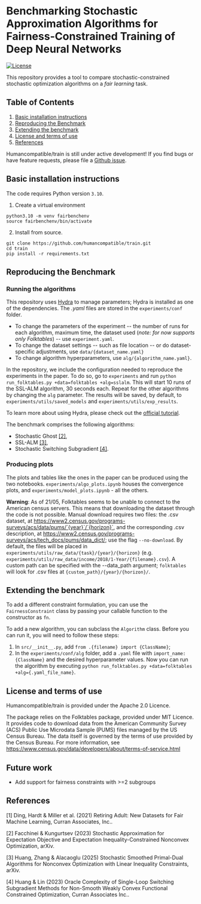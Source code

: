 # Benchmarking Stochastic Approximation Algorithms for Fairness-Constrained Training of Deep Neural Networks

[![License](https://img.shields.io/badge/License-Apache_2.0-blue.svg)](https://opensource.org/licenses/Apache-2.0)

This repository provides a tool to compare stochastic-constrained stochastic optimization algorithms on a _fair learning_ task.

## Table of Contents
1. [Basic installation instructions](#basic-installation-instructions)
2. [Reproducing the Benchmark](#reproducing-the-benchmark)
3. [Extending the benchmark](#extending-the-benchmark) <!-- 6. [Citing humancompatible/train](#Citing-humancompatible/train) -->
4. [License and terms of use](#license-and-terms-of-use)
5. [References](#references)

Humancompatible/train is still under active development! If you find bugs or have feature
requests, please file a
[Github issue](https://github.com/humancompatible/train/issues). 

## Basic installation instructions
The code requires Python version ```3.10```.

1. Create a virtual environment
```
python3.10 -m venv fairbenchenv
source fairbenchenv/bin/activate
```
2. Install from source.
```
git clone https://github.com/humancompatible/train.git
cd train
pip install -r requirements.txt
```
<!-- Install via pip -->
<!-- ``` -->
<!-- pip install folktables -->
<!-- ``` -->

## Reproducing the Benchmark

### Running the algorithms

This repository uses [Hydra](https://hydra.cc/) to manage parameters; Hydra is installed as one of the dependencies. The _.yaml_ files are stored in the `experiments/conf` folder. 
* To change the parameters of the experiment -- the number of runs for each algorithm, maximum time, the dataset used (*note: for now supports only Folktables*) -- use `experiment.yaml`. 
* To change the dataset settings -- such as file location -- or do dataset-specific adjustments, use `data/{dataset_name.yaml}`
* To change algorithm hyperparameters, use `alg/{algorithm_name.yaml}`.

In the repository, we include the configuration needed to reproduce the experiments in the paper. To do so, go to `experiments` and run `python run_folktables.py +data=folktables +alg=sslalm`.
This will start 10 runs of the SSL-ALM algorithm, 30 seconds each. Repeat for the other algorithms by changing the `alg` parameter.
The results will be saved, by default, to ```experiments/utils/saved_models``` and ```experiments/utils/exp_results```.

To learn more about using Hydra, please check out the [official tutorial](https://hydra.cc/docs/tutorials/basic/your_first_app).

The benchmark comprises the following algorithms:
- Stochastic Ghost [[2]](#2),
- SSL-ALM [[3]](#3),
- Stochastic Switching Subgradient [[4]](#4).

### Producing plots
The plots and tables like the ones in the paper can be produced using the two notebooks. `experiments/algo_plots.ipynb` houses the convergence plots, and `experiments/model_plots.ipynb` - all the others.

**Warning**: As of 21/05, Folktables seems to be unable to connect to the American census servers. This means that downloading the dataset through the code is not possible. Manual download requires two files: the .csv dataset, at https://www2.census.gov/programs-surveys/acs/data/pums/`{year}`/`{horizon}`, and the corresponding .csv description, at https://www2.census.gov/programs-surveys/acs/tech_docs/pums/data_dict/; use the flag ```--no-download```. By default, the files will be placed in `experiments/utils/raw_data/{task}/{year}/{horizon}` (e.g. `experiments/utils/raw_data/income/2018/1-Year/{filename}.csv`). A custom path can be specified with the --data_path argument; `folktables` will look for .csv files at `{custom_path}/{year}/{horizon}/`.

## Extending the benchmark

To add a different constraint formulation, you can use the ```FairnessConstraint``` class by passing your callable function to the constructor as ```fn```.

To add a new algorithm, you can subclass the ```Algorithm``` class. Before you can run it, you will need to follow these steps:
1. In `src/__init__.py`, add `from .{filename} import {ClassName}`;
2. In the `experiments/conf/alg` folder, add a `.yaml` file with `import_name: {ClassName}` and the desired hyperparameter values.
Now you can run the algorithm by executing `python run_folktables.py +data=folktables +alg={.yaml_file_name}`.

## License and terms of use

Humancompatible/train is provided under the Apache 2.0 Licence.

The package relies on the Folktables package, provided under MIT Licence.
It provides code to download data from the American Community Survey
(ACS) Public Use Microdata Sample (PUMS) files managed by the US Census Bureau.
The data itself is governed by the terms of use provided by the Census Bureau.
For more information, see https://www.census.gov/data/developers/about/terms-of-service.html

<!-- ## Cite this work -->

<!-- If you use this work, we encourage you to cite our paper, and the folktables dataset [[1]](#1). -->

<!-- ``` -->
<!-- @article{ding2021retiring, -->
<!--   title={Retiring Adult: New Datasets for Fair Machine Learning}, -->
<!--   author={Ding, Frances and Hardt, Moritz and Miller, John and Schmidt, Ludwig}, -->
<!--   journal={Advances in Neural Information Processing Systems}, -->
<!--   volume={34}, -->
<!--   year={2021} -->
<!-- } -->
<!-- ``` -->

## Future work

- Add support for fairness constraints with >=2 subgroups

## References

<a id="1">[1]</a> 
Ding, Hardt & Miller et al. (2021) Retiring Adult: New Datasets for Fair Machine Learning, Curran Associates, Inc..

<a id="2">[2]</a> 
Facchinei & Kungurtsev (2023) Stochastic Approximation for Expectation Objective and Expectation Inequality-Constrained Nonconvex Optimization, arXiv.

<a id="3">[3]</a> 
Huang, Zhang & Alacaoglu (2025) Stochastic Smoothed Primal-Dual Algorithms for Nonconvex Optimization with Linear Inequality Constraints, arXiv.

<a id="4">[4]</a> 
Huang & Lin (2023) Oracle Complexity of Single-Loop Switching Subgradient Methods for Non-Smooth Weakly Convex Functional Constrained Optimization, Curran Associates Inc..

